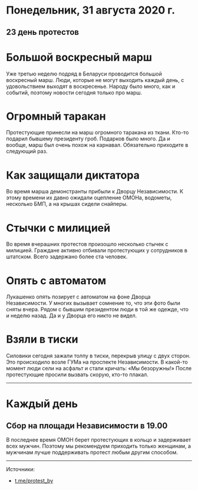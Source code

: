 # Понедельник, 31 августа 2020 г.
## 23 день протестов

# Большой воскресный марш

Уже третью неделю подряд в Беларуси проводится большой воскресный марш. Люди, которые не могут выходить каждый день, с удовольствием выходят в воскресенье. Народу было много, как и событий, поэтому новости сегодня только про марш.

# Огромный таракан

Протестующие принесли на марш огромного таракана из ткани. Кто-то подарил бывшему президенту гроб. Подарков было много. Да и вообще, марш был очень похож на карнавал. Обязательно приходите в следующий раз.

# Как защищали диктатора

Во время марша демонстранты прибыли к Дворцу Независимости. К этому времени их давно ожидали оцепление ОМОНа, водометы, несколько БМП, а на крышах сидели снайперы.

# Стычки с милицией

Во время вчерашних протестов произошло несколько стычек с милицией. Граждане активно отбивали протестующих у сотрудников в штатском. Всего задержано более ста человек.

# Опять с автоматом

Лукашенко опять позирует с автоматом на фоне Дворца Независимости. У многих вызывает сомнение то, что эти фото были сняты вчера. Рядом с бывшим президентом люди в той же одежде, что и неделю назад. Да и у Дворца его никто не видел.

# Взяли в тиски

Силовики сегодня зажали толпу в тиски, перекрыв улицу с двух сторон. Это происходило возле ГУМа на проспекте Независимости. В какой-то момент люди сели на асфальт и стали кричать: «Мы безоружны\!» После протестующие просили вызвать скорую, кто-то плакал.



---

# Каждый день

## Сбор на площади Независимости в 19.00

В последнее время ОМОН берет протестующих в кольцо и задерживает всех мужчин. Поэтому мы рекомендуем приходить только женщинам, а мужчинам лучше поддерживать протест любым другим способом.

---

Источники: 

- [t.me/protest\_by](https://t.me/protest_by)
